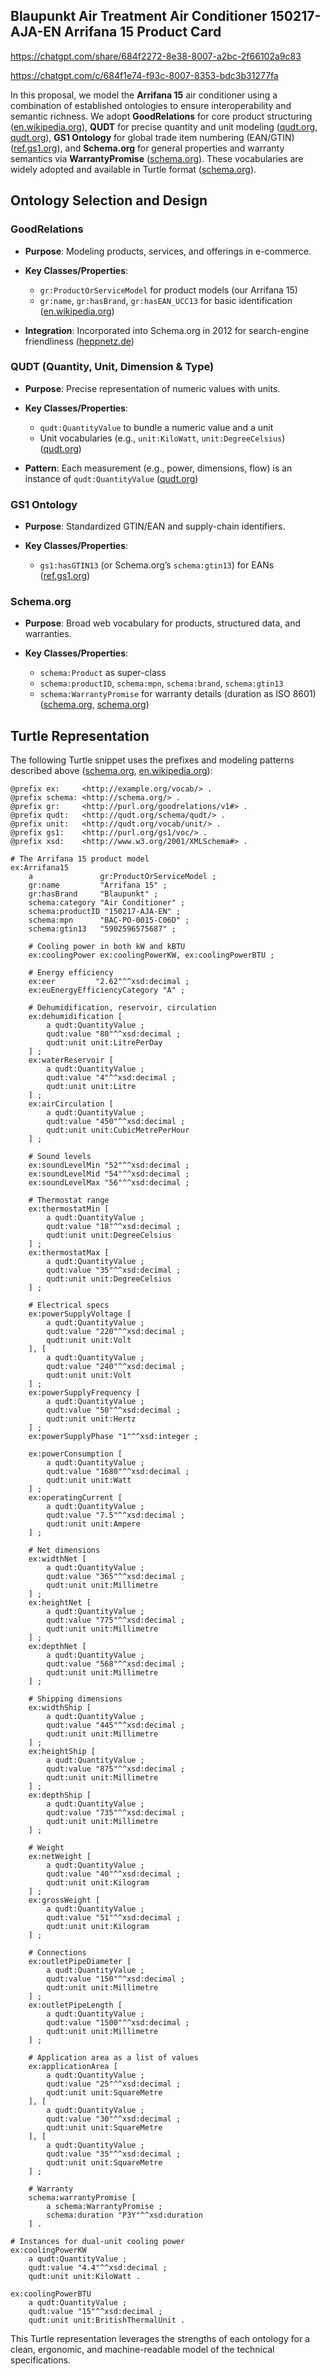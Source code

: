 ## Blaupunkt Air Treatment Air Conditioner 150217-AJA-EN Arrifana 15 Product Card

<https://chatgpt.com/share/684f2272-8e38-8007-a2bc-2f66102a9c83>

<https://chatgpt.com/c/684f1e74-f93c-8007-8353-bdc3b31277fa>

In this proposal, we model the **Arrifana 15** air conditioner using a combination of established ontologies to ensure interoperability and semantic richness. We adopt **GoodRelations** for core product structuring ([en.wikipedia.org][1]), **QUDT** for precise quantity and unit modeling ([qudt.org][2], [qudt.org][3]), **GS1 Ontology** for global trade item numbering (EAN/GTIN) ([ref.gs1.org][4]), and **Schema.org** for general properties and warranty semantics via **WarrantyPromise** ([schema.org][5]). These vocabularies are widely adopted and available in Turtle format ([schema.org][6]).

## Ontology Selection and Design

### GoodRelations

* **Purpose**: Modeling products, services, and offerings in e-commerce.
* **Key Classes/Properties**:

  * `gr:ProductOrServiceModel` for product models (our Arrifana 15)
  * `gr:name`, `gr:hasBrand`, `gr:hasEAN_UCC13` for basic identification ([en.wikipedia.org][1])
* **Integration**: Incorporated into Schema.org in 2012 for search-engine friendliness ([heppnetz.de][7])

### QUDT (Quantity, Unit, Dimension & Type)

* **Purpose**: Precise representation of numeric values with units.
* **Key Classes/Properties**:

  * `qudt:QuantityValue` to bundle a numeric value and a unit
  * Unit vocabularies (e.g., `unit:KiloWatt`, `unit:DegreeCelsius`) ([qudt.org][2])
* **Pattern**: Each measurement (e.g., power, dimensions, flow) is an instance of `qudt:QuantityValue` ([qudt.org][3])

### GS1 Ontology

* **Purpose**: Standardized GTIN/EAN and supply-chain identifiers.
* **Key Classes/Properties**:

  * `gs1:hasGTIN13` (or Schema.org’s `schema:gtin13`) for EANs ([ref.gs1.org][4])

### Schema.org

* **Purpose**: Broad web vocabulary for products, structured data, and warranties.
* **Key Classes/Properties**:

  * `schema:Product` as super-class
  * `schema:productID`, `schema:mpn`, `schema:brand`, `schema:gtin13`
  * `schema:WarrantyPromise` for warranty details (duration as ISO 8601) ([schema.org][5], [schema.org][6])

## Turtle Representation

The following Turtle snippet uses the prefixes and modeling patterns described above ([schema.org][6], [en.wikipedia.org][1]):

```turtle
@prefix ex:     <http://example.org/vocab/> .
@prefix schema: <http://schema.org/> .
@prefix gr:     <http://purl.org/goodrelations/v1#> .
@prefix qudt:   <http://qudt.org/schema/qudt/> .
@prefix unit:   <http://qudt.org/vocab/unit/> .
@prefix gs1:    <http://purl.org/gs1/voc/> .
@prefix xsd:    <http://www.w3.org/2001/XMLSchema#> .

# The Arrifana 15 product model
ex:Arrifana15
    a               gr:ProductOrServiceModel ;
    gr:name         "Arrifana 15" ;
    gr:hasBrand     "Blaupunkt" ;
    schema:category "Air Conditioner" ;
    schema:productID "150217-AJA-EN" ;
    schema:mpn      "BAC-PO-0015-C06D" ;
    schema:gtin13   "5902596575687" ;

    # Cooling power in both kW and kBTU
    ex:coolingPower ex:coolingPowerKW, ex:coolingPowerBTU ;

    # Energy efficiency
    ex:eer         "2.62"^^xsd:decimal ;
    ex:euEnergyEfficiencyCategory "A" ;

    # Dehumidification, reservoir, circulation
    ex:dehumidification [
        a qudt:QuantityValue ;
        qudt:value "80"^^xsd:decimal ;
        qudt:unit unit:LitrePerDay
    ] ;
    ex:waterReservoir [
        a qudt:QuantityValue ;
        qudt:value "4"^^xsd:decimal ;
        qudt:unit unit:Litre
    ] ;
    ex:airCirculation [
        a qudt:QuantityValue ;
        qudt:value "450"^^xsd:decimal ;
        qudt:unit unit:CubicMetrePerHour
    ] ;

    # Sound levels
    ex:soundLevelMin "52"^^xsd:decimal ;
    ex:soundLevelMid "54"^^xsd:decimal ;
    ex:soundLevelMax "56"^^xsd:decimal ;

    # Thermostat range
    ex:thermostatMin [
        a qudt:QuantityValue ;
        qudt:value "18"^^xsd:decimal ;
        qudt:unit unit:DegreeCelsius
    ] ;
    ex:thermostatMax [
        a qudt:QuantityValue ;
        qudt:value "35"^^xsd:decimal ;
        qudt:unit unit:DegreeCelsius
    ] ;

    # Electrical specs
    ex:powerSupplyVoltage [
        a qudt:QuantityValue ;
        qudt:value "220"^^xsd:decimal ;
        qudt:unit unit:Volt
    ], [
        a qudt:QuantityValue ;
        qudt:value "240"^^xsd:decimal ;
        qudt:unit unit:Volt
    ] ;
    ex:powerSupplyFrequency [
        a qudt:QuantityValue ;
        qudt:value "50"^^xsd:decimal ;
        qudt:unit unit:Hertz
    ] ;
    ex:powerSupplyPhase "1"^^xsd:integer ;

    ex:powerConsumption [
        a qudt:QuantityValue ;
        qudt:value "1680"^^xsd:decimal ;
        qudt:unit unit:Watt
    ] ;
    ex:operatingCurrent [
        a qudt:QuantityValue ;
        qudt:value "7.5"^^xsd:decimal ;
        qudt:unit unit:Ampere
    ] ;

    # Net dimensions
    ex:widthNet [
        a qudt:QuantityValue ;
        qudt:value "365"^^xsd:decimal ;
        qudt:unit unit:Millimetre
    ] ;
    ex:heightNet [
        a qudt:QuantityValue ;
        qudt:value "775"^^xsd:decimal ;
        qudt:unit unit:Millimetre
    ] ;
    ex:depthNet [
        a qudt:QuantityValue ;
        qudt:value "568"^^xsd:decimal ;
        qudt:unit unit:Millimetre
    ] ;

    # Shipping dimensions
    ex:widthShip [
        a qudt:QuantityValue ;
        qudt:value "445"^^xsd:decimal ;
        qudt:unit unit:Millimetre
    ] ;
    ex:heightShip [
        a qudt:QuantityValue ;
        qudt:value "875"^^xsd:decimal ;
        qudt:unit unit:Millimetre
    ] ;
    ex:depthShip [
        a qudt:QuantityValue ;
        qudt:value "735"^^xsd:decimal ;
        qudt:unit unit:Millimetre
    ] ;

    # Weight
    ex:netWeight [
        a qudt:QuantityValue ;
        qudt:value "40"^^xsd:decimal ;
        qudt:unit unit:Kilogram
    ] ;
    ex:grossWeight [
        a qudt:QuantityValue ;
        qudt:value "51"^^xsd:decimal ;
        qudt:unit unit:Kilogram
    ] ;

    # Connections
    ex:outletPipeDiameter [
        a qudt:QuantityValue ;
        qudt:value "150"^^xsd:decimal ;
        qudt:unit unit:Millimetre
    ] ;
    ex:outletPipeLength [
        a qudt:QuantityValue ;
        qudt:value "1500"^^xsd:decimal ;
        qudt:unit unit:Millimetre
    ] ;

    # Application area as a list of values
    ex:applicationArea [
        a qudt:QuantityValue ;
        qudt:value "25"^^xsd:decimal ;
        qudt:unit unit:SquareMetre
    ], [
        a qudt:QuantityValue ;
        qudt:value "30"^^xsd:decimal ;
        qudt:unit unit:SquareMetre
    ], [
        a qudt:QuantityValue ;
        qudt:value "35"^^xsd:decimal ;
        qudt:unit unit:SquareMetre
    ] ;

    # Warranty
    schema:warrantyPromise [
        a schema:WarrantyPromise ;
        schema:duration "P3Y"^^xsd:duration
    ] .

# Instances for dual-unit cooling power
ex:coolingPowerKW
    a qudt:QuantityValue ;
    qudt:value "4.4"^^xsd:decimal ;
    qudt:unit unit:KiloWatt .

ex:coolingPowerBTU
    a qudt:QuantityValue ;
    qudt:value "15"^^xsd:decimal ;
    qudt:unit unit:BritishThermalUnit .
```

This Turtle representation leverages the strengths of each ontology for a clean, ergonomic, and machine-readable model of the technical specifications.

[1]: https://en.wikipedia.org/wiki/GoodRelations?utm_source=chatgpt.com "GoodRelations"
[2]: https://www.qudt.org/doc/DOC_SCHEMA-QUDT.html?utm_source=chatgpt.com "Quantities, Units, Dimensions and Types (QUDT) Schema"
[3]: https://qudt.org/schema/qudt/QuantityValue?utm_source=chatgpt.com "qudt:QuantityValue"
[4]: https://ref.gs1.org/docs/2014/gtin-plus-on-the-web/GTINplusOTW-GS1OntologyDraftStandardSpecification?utm_source=chatgpt.com "[PDF] GTIN+ OTW GS1 Ontology Draft Standard Specification"
[5]: https://schema.org/WarrantyPromise?utm_source=chatgpt.com "WarrantyPromise - Schema.org Type"
[6]: https://schema.org/version/latest?utm_source=chatgpt.com "Schema.org Version 29.2"
[7]: https://www.heppnetz.de/ontologies/goodrelations/v1.html?utm_source=chatgpt.com "GoodRelations Language Reference - Martin Hepp"

